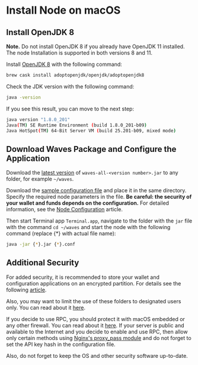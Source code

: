 # Install Node on macOS

## Install OpenJDK 8

**Note.** Do not install OpenJDK 8 if you already have OpenJDK 11 installed. The node Installation is supported in both versions 8 and 11.

Install [OpenJDK 8](https://github.com/AdoptOpenJDK/homebrew-openjdk) with the following command:

```bash
brew cask install adoptopenjdk/openjdk/adoptopenjdk8
```

Check the JDK version with the following command:

```bash
java -version
```

If you see this result, you can move to the next step:

```bash
java version "1.8.0_201"
Java(TM) SE Runtime Environment (build 1.8.0_201-b09)
Java HotSpot(TM) 64-Bit Server VM (build 25.201-b09, mixed mode)
```

## Download Waves Package and Configure the Application

Download the [latest version](https://github.com/wavesplatform/Waves/releases) of `waves-all-<version number>.jar` to any folder, for example `~/waves`.

Download the [sample configuration file](https://github.com/wavesplatform/Waves/blob/master/node/waves-sample.conf) and place it in the same directory. Specify the required node parameters in the file. **Be careful: the security of your wallet and funds depends on the configuration.** For detailed information, see the [Node Configuration](/en/waves-node/node-configuration) article.

Then start Terminal app `Terminal.app`, navigate to the folder with the `jar` file with the command `cd ~/waves` and start the node with the following command (replace {*} with actual file name):

```bash
java -jar {*}.jar {*}.conf
```

## Additional Security

For added security, it is recommended to store your wallet and configuration applications on an encrypted partition. For details see the following [article](https://support.apple.com/en-us/HT208344).

Also, you may want to limit the use of these folders to designated users only. You can read about it [here](http://ss64.com/osx/chown.html).

If you decide to use RPC, you should protect it with macOS embedded or any other firewall. You can read about it [here](https://support.apple.com/en-us/HT201642). If your server is public and available to the Internet and you decide to enable and use RPC, then allow only certain methods using [Nginx's proxy\_pass module](http://nginx.org/en/docs/http/ngx_http_proxy_module.html) and do not forget to set the API key hash in the configuration file.

Also, do not forget to keep the OS and other security software up-to-date.
